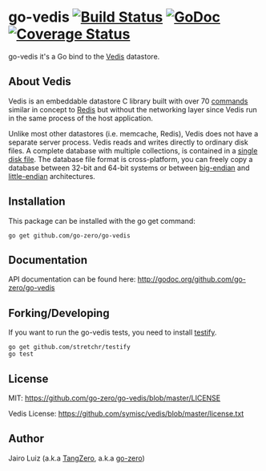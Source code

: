 go-vedis [![Build Status](https://travis-ci.org/go-zero/go-vedis.svg?branch=master)](https://travis-ci.org/go-zero/go-vedis) [![GoDoc](https://godoc.org/github.com/go-zero/go-vedis?status.png)](https://godoc.org/github.com/go-zero/go-vedis) [![Coverage Status](https://coveralls.io/repos/go-zero/go-vedis/badge.svg?branch=master&service=github)](https://coveralls.io/github/go-zero/go-vedis?branch=master)
========

go-vedis it's a Go bind to the [Vedis](http://vedis.symisc.net) datastore.

About Vedis
-----------

Vedis is an embeddable datastore C library built with over 70 [commands](http://vedis.symisc.net/commands.html) similar in concept to [Redis](http://redis.io) but without the networking layer since Vedis run in the same process of the host application.

Unlike most other datastores (i.e. memcache, Redis), Vedis does not have a separate server process. Vedis reads and writes directly to ordinary disk files. A complete database with multiple collections, is contained in a [single disk file](http://vedis.symisc.net/features.html#single_file). The database file format is cross-platform, you can freely copy a database between 32-bit and 64-bit systems or between [big-endian](http://en.wikipedia.org/wiki/Endianness) and [little-endian](http://en.wikipedia.org/wiki/Endianness) architectures.

Installation
------------

This package can be installed with the go get command:

    go get github.com/go-zero/go-vedis

Documentation
-------------

API documentation can be found here: http://godoc.org/github.com/go-zero/go-vedis

Forking/Developing
------------------

If you want to run the go-vedis tests, you need to install [testify](https://github.com/stretchr/testify).

    go get github.com/stretchr/testify
    go test

License
-------

MIT: https://github.com/go-zero/go-vedis/blob/master/LICENSE

Vedis License: https://github.com/symisc/vedis/blob/master/license.txt

Author
------

Jairo Luiz (a.k.a [TangZero](https://github.com/tangzero), a.k.a [go-zero](https://github.com/go-zero))
